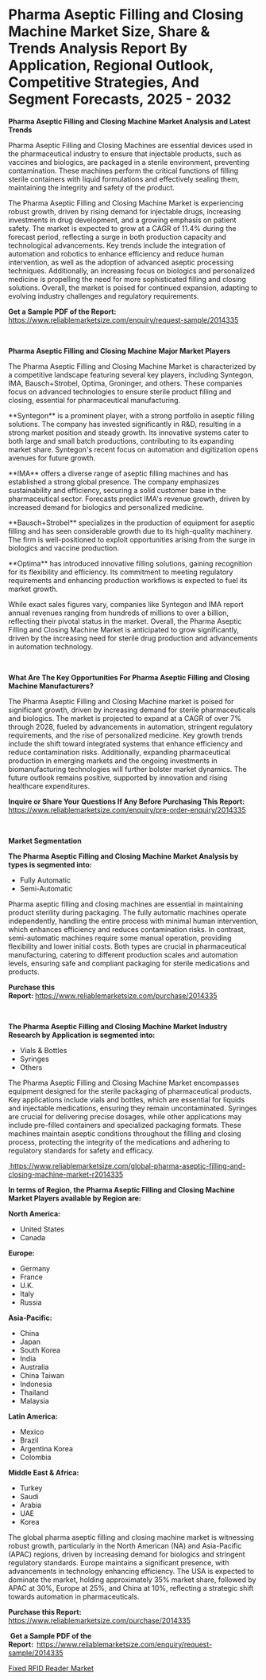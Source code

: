<p><h1>Pharma Aseptic Filling and Closing Machine Market Size, Share & Trends Analysis Report By Application, Regional Outlook, Competitive Strategies, And Segment Forecasts, 2025 - 2032</h1></p><p><strong>Pharma Aseptic Filling and Closing Machine Market Analysis and Latest Trends</strong></p>
<p><p>Pharma Aseptic Filling and Closing Machines are essential devices used in the pharmaceutical industry to ensure that injectable products, such as vaccines and biologics, are packaged in a sterile environment, preventing contamination. These machines perform the critical functions of filling sterile containers with liquid formulations and effectively sealing them, maintaining the integrity and safety of the product.</p><p>The Pharma Aseptic Filling and Closing Machine Market is experiencing robust growth, driven by rising demand for injectable drugs, increasing investments in drug development, and a growing emphasis on patient safety. The market is expected to grow at a CAGR of 11.4% during the forecast period, reflecting a surge in both production capacity and technological advancements. Key trends include the integration of automation and robotics to enhance efficiency and reduce human intervention, as well as the adoption of advanced aseptic processing techniques. Additionally, an increasing focus on biologics and personalized medicine is propelling the need for more sophisticated filling and closing solutions. Overall, the market is poised for continued expansion, adapting to evolving industry challenges and regulatory requirements.</p></p>
<p><strong>Get a Sample PDF of the Report:&nbsp;</strong> <a href="https://www.reliablemarketsize.com/enquiry/request-sample/2014335?utm_campaign=2723&utm_medium=2&utm_source=Github&utm_content=ia&utm_term=29032025&utm_id=pharma-aseptic-filling-and-closing-machine">https://www.reliablemarketsize.com/enquiry/request-sample/2014335</a></p>
<p>&nbsp;</p>
<p><strong>Pharma Aseptic Filling and Closing Machine Major Market Players</strong></p>
<p><p>The Pharma Aseptic Filling and Closing Machine Market is characterized by a competitive landscape featuring several key players, including Syntegon, IMA, Bausch+Strobel, Optima, Groninger, and others. These companies focus on advanced technologies to ensure sterile product filling and closing, essential for pharmaceutical manufacturing.</p><p>**Syntegon** is a prominent player, with a strong portfolio in aseptic filling solutions. The company has invested significantly in R&D, resulting in a strong market position and steady growth. Its innovative systems cater to both large and small batch productions, contributing to its expanding market share. Syntegon's recent focus on automation and digitization opens avenues for future growth.</p><p>**IMA** offers a diverse range of aseptic filling machines and has established a strong global presence. The company emphasizes sustainability and efficiency, securing a solid customer base in the pharmaceutical sector. Forecasts predict IMA's revenue growth, driven by increased demand for biologics and personalized medicine.</p><p>**Bausch+Strobel** specializes in the production of equipment for aseptic filling and has seen considerable growth due to its high-quality machinery. The firm is well-positioned to exploit opportunities arising from the surge in biologics and vaccine production.</p><p>**Optima** has introduced innovative filling solutions, gaining recognition for its flexibility and efficiency. Its commitment to meeting regulatory requirements and enhancing production workflows is expected to fuel its market growth.</p><p>While exact sales figures vary, companies like Syntegon and IMA report annual revenues ranging from hundreds of millions to over a billion, reflecting their pivotal status in the market. Overall, the Pharma Aseptic Filling and Closing Machine Market is anticipated to grow significantly, driven by the increasing need for sterile drug production and advancements in automation technology.</p></p>
<p>&nbsp;</p>
<p><strong>What Are The Key Opportunities For Pharma Aseptic Filling and Closing Machine Manufacturers?</strong></p>
<p><p>The Pharma Aseptic Filling and Closing Machine market is poised for significant growth, driven by increasing demand for sterile pharmaceuticals and biologics. The market is projected to expand at a CAGR of over 7% through 2028, fueled by advancements in automation, stringent regulatory requirements, and the rise of personalized medicine. Key growth trends include the shift toward integrated systems that enhance efficiency and reduce contamination risks. Additionally, expanding pharmaceutical production in emerging markets and the ongoing investments in biomanufacturing technologies will further bolster market dynamics. The future outlook remains positive, supported by innovation and rising healthcare expenditures.</p></p>
<p><strong>Inquire or Share Your Questions If Any Before Purchasing This Report:</strong> <a href="https://www.reliablemarketsize.com/enquiry/pre-order-enquiry/2014335?utm_campaign=2723&utm_medium=2&utm_source=Github&utm_content=ia&utm_term=29032025&utm_id=pharma-aseptic-filling-and-closing-machine">https://www.reliablemarketsize.com/enquiry/pre-order-enquiry/2014335</a></p>
<p>&nbsp;</p>
<p><strong>Market Segmentation</strong></p>
<p><strong>The Pharma Aseptic Filling and Closing Machine Market Analysis by types is segmented into:</strong></p>
<p><ul><li>Fully Automatic</li><li>Semi-Automatic</li></ul></p>
<p><p>Pharma aseptic filling and closing machines are essential in maintaining product sterility during packaging. The fully automatic machines operate independently, handling the entire process with minimal human intervention, which enhances efficiency and reduces contamination risks. In contrast, semi-automatic machines require some manual operation, providing flexibility and lower initial costs. Both types are crucial in pharmaceutical manufacturing, catering to different production scales and automation levels, ensuring safe and compliant packaging for sterile medications and products.</p></p>
<p><strong>Purchase this Report:&nbsp;</strong><a href="https://www.reliablemarketsize.com/purchase/2014335?utm_campaign=2723&utm_medium=2&utm_source=Github&utm_content=ia&utm_term=29032025&utm_id=pharma-aseptic-filling-and-closing-machine">https://www.reliablemarketsize.com/purchase/2014335</a></p>
<p>&nbsp;</p>
<p><strong>The Pharma Aseptic Filling and Closing Machine Market Industry Research by Application is segmented into:</strong></p>
<p><ul><li>Vials & Bottles</li><li>Syringes</li><li>Others</li></ul></p>
<p><p>The Pharma Aseptic Filling and Closing Machine Market encompasses equipment designed for the sterile packaging of pharmaceutical products. Key applications include vials and bottles, which are essential for liquids and injectable medications, ensuring they remain uncontaminated. Syringes are crucial for delivering precise dosages, while other applications may include pre-filled containers and specialized packaging formats. These machines maintain aseptic conditions throughout the filling and closing process, protecting the integrity of the medications and adhering to regulatory standards for safety and efficacy.</p></p>
<p><a href="https://www.reliablemarketsize.com/global-pharma-aseptic-filling-and-closing-machine-market-r2014335?utm_campaign=2723&utm_medium=2&utm_source=Github&utm_content=ia&utm_term=29032025&utm_id=pharma-aseptic-filling-and-closing-machine">&nbsp;https://www.reliablemarketsize.com/global-pharma-aseptic-filling-and-closing-machine-market-r2014335</a></p>
<p><strong>In terms of Region, the Pharma Aseptic Filling and Closing Machine Market Players available by Region are:</strong></p>
<p>
    <p> <strong> North America: </strong>
        <ul>
            <li>United States</li>
            <li>Canada</li>
        </ul>
        </p> 
    <p> <strong> Europe: </strong>
        <ul>
            <li>Germany</li>
            <li>France</li>
            <li>U.K.</li>
            <li>Italy</li>
            <li>Russia</li>
        </ul>
        </p> 
    <p> <strong> Asia-Pacific: </strong>
        <ul>
            <li>China</li>
            <li>Japan</li>
            <li>South Korea</li>
            <li>India</li>
            <li>Australia</li>
            <li>China Taiwan</li>
            <li>Indonesia</li>
            <li>Thailand</li>
            <li>Malaysia</li>
        </ul>
        </p> 
    <p> <strong> Latin America: </strong>
        <ul>
            <li>Mexico</li>
            <li>Brazil</li>
            <li>Argentina Korea</li>
            <li>Colombia</li>
        </ul>
        </p> 
    <p> <strong> Middle East & Africa: </strong>
        <ul>
            <li>Turkey</li>
            <li>Saudi</li>
            <li>Arabia</li>
            <li>UAE</li>
            <li>Korea</li>
        </ul>
    </p>
    </p>
<p><p>The global pharma aseptic filling and closing machine market is witnessing robust growth, particularly in the North American (NA) and Asia-Pacific (APAC) regions, driven by increasing demand for biologics and stringent regulatory standards. Europe maintains a significant presence, with advancements in technology enhancing efficiency. The USA is expected to dominate the market, holding approximately 35% market share, followed by APAC at 30%, Europe at 25%, and China at 10%, reflecting a strategic shift towards automation in pharmaceuticals.</p></p>
<p><strong>Purchase this Report: </strong><a href="https://www.reliablemarketsize.com/purchase/2014335?utm_campaign=2723&utm_medium=2&utm_source=Github&utm_content=ia&utm_term=29032025&utm_id=pharma-aseptic-filling-and-closing-machine">https://www.reliablemarketsize.com/purchase/2014335</a></p>
<p>&nbsp;<strong>Get a Sample PDF of the Report:&nbsp;&nbsp;</strong><a href="https://www.reliablemarketsize.com/enquiry/request-sample/2014335?utm_campaign=2723&utm_medium=2&utm_source=Github&utm_content=ia&utm_term=29032025&utm_id=pharma-aseptic-filling-and-closing-machine">https://www.reliablemarketsize.com/enquiry/request-sample/2014335</a></p>
<p><strong></strong></p>
<p><p><a href="https://github.com/organophelia8282/Market-Research-Report-List-1/blob/main/fixed-rfid-reader-market.md?utm_campaign=2723&utm_medium=2&utm_source=Github&utm_content=ia&utm_term=29032025&utm_id=pharma-aseptic-filling-and-closing-machine">Fixed RFID Reader Market</a></p></p>